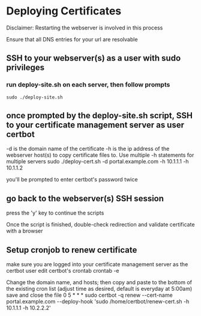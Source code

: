 # Deploying Certificates

Disclaimer: Restarting the webserver is involved in this process

Ensure that all DNS entries for your url are resolvable

## SSH to your webserver(s) as a user with sudo privileges

### run deploy-site.sh on each server, then follow prompts

    sudo ./deploy-site.sh

## once prompted by the deploy-site.sh script, SSH to your certificate management server as user certbot

-d is the domain name of the certificate
-h is the ip address of the webserver host(s) to copy certificate files to. Use multiple -h statements for multiple servers
    sudo ./deploy-cert.sh -d portal.example.com -h 10.1.1.1 -h 10.1.1.2

you'll be prompted to enter certbot's password twice

## go back to the webserver(s) SSH session

press the 'y' key to continue the scripts

Once the script is finished, double-check redirection and validate certificate with a browser

## Setup cronjob to renew certificate

make sure you are logged into your certificate management server as the certbot user
edit certbot's crontab
    crontab -e

Change the domain name, and hosts; then copy and paste to the bottom of the existing cron list (adjust time as desired, default is everyday at 5:00am)
save and close the file
    0 5 &ast; &ast; &ast; sudo certbot -q renew --cert-name portal.example.com --deploy-hook 'sudo /home/certbot/renew-cert.sh -h 10.1.1.1 -h 10.2.2.2'
